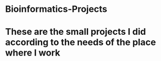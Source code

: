 # Bioinformatics-Projects
# These are the small projects I did according to the needs of the place where I work
